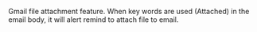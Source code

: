 Gmail file attachment feature. When key words are used (Attached) in the email body, it will alert remind to attach file to email.
